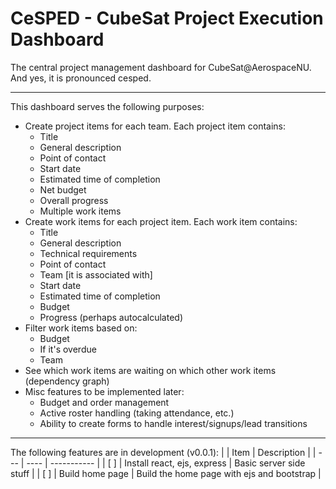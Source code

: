 # CeSPED - CubeSat Project Execution Dashboard
The central project management dashboard for CubeSat@AerospaceNU. And yes, it is pronounced cesped.

---

This dashboard serves the following purposes:
- Create project items for each team. Each project item contains:
	- Title
	- General description
	- Point of contact
	- Start date
	- Estimated time of completion
	- Net budget
	- Overall progress
	- Multiple work items
- Create work items for each project item. Each work item contains:
	- Title
	- General description
	- Technical requirements
	- Point of contact
	- Team [it is associated with]
	- Start date
	- Estimated time of completion 
	- Budget
	- Progress (perhaps autocalculated)
- Filter work items based on:
	- Budget
	- If it's overdue
	- Team
- See which work items are waiting on which other work items (dependency graph)
- Misc features to be implemented later:
	- Budget and order management
	- Active roster handling (taking attendance, etc.)
	- Ability to create forms to handle interest/signups/lead transitions

---

The following features are in development (v0.0.1):
|     | Item | Description |
| --- | ---- | ----------- |
| [ ] | Install react, ejs, express | Basic server side stuff |
| [ ] | Build home page | Build the home page with ejs and bootstrap |
